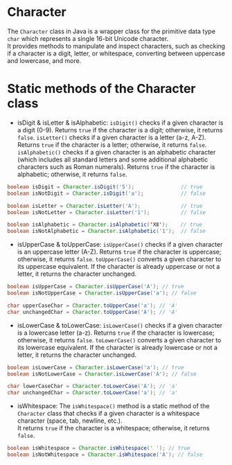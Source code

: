 # Character
The `Character` class in Java is a wrapper class for the primitive data type `char` which represents a single 16-bit Unicode character.  
It provides methods to manipulate and inspect characters, such as checking if a character is a digit, letter, or whitespace, converting between uppercase and lowercase, and more.

# Static methods of the Character class
- isDigit & isLetter & isAlphabetic:
  `isDigit()` checks if a given character is a digit (0-9). Returns `true` if the character is a digit; otherwise, it returns `false`.
  `isLetter()` checks if a given character is a letter (a-z, A-Z). Returns `true` if the character is a letter; otherwise, it returns `false`.
  `isAlphabetic()` checks if a given character is an alphabetic character (which includes all standard letters and some additional alphabetic characters such as Roman numerals). Returns `true` if the character is alphabetic; otherwise, it returns `false`.

```java
boolean isDigit = Character.isDigit('5');               // true
boolean isNotDigit = Character.isDigit('a');            // false

boolean isLetter = Character.isLetter('A');             // true
boolean isNotLetter = Character.isLetter('1');          // false

boolean isAlphabetic = Character.isAlphabetic('Ⅻ');    // true
boolean isNotAlphabetic = Character.isAlphabetic('1');  // false
```

- isUpperCase & toUpperCase: 
  `isUpperCase()` checks if a given character is an uppercase letter (A-Z). Returns `true` if the character is uppercase; otherwise, it returns `false`.
  `toUpperCase()` converts a given character to its uppercase equivalent. If the character is already uppercase or not a letter, it returns the character unchanged.

```java
boolean isUpperCase = Character.isUpperCase('A'); // true
boolean isNotUpperCase = Character.isUpperCase('a'); // false

char upperCaseChar = Character.toUpperCase('a'); // 'A'
char unchangedChar = Character.toUpperCase('A'); // 'A'
```

- isLowerCase & toLowerCase: 
  `isLowerCase()` checks if a given character is a lowercase letter (a-z). Returns `true` if the character is lowercase; otherwise, it returns `false`.
  `toLowerCase()` converts a given character to its lowercase equivalent. If the character is already lowercase or not a letter, it returns the character unchanged.

```java
boolean isLowerCase = Character.isLowerCase('a'); // true
boolean isNotLowerCase = Character.isLowerCase('A'); // false

char lowerCaseChar = Character.toLowerCase('A'); // 'a'
char unchangedChar = Character.toLowerCase('a'); // 'a'
```

- isWhitespace: The `isWhitespace()` method is a static method of the `Character` class that checks if a given character is a whitespace character (space, tab, newline, etc.).  
  It returns `true` if the character is a whitespace; otherwise, it returns `false`.

```java
boolean isWhitespace = Character.isWhitespace(' '); // true
boolean isNotWhitespace = Character.isWhitespace('A'); // false
```

